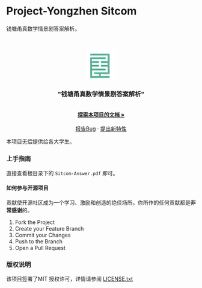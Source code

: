 # Project-Yongzhen Sitcom

钱塘甬真数学情景剧答案解析。

<!-- PROJECT SHIELDS -->

<!-- PROJECT LOGO -->
<br />

<p align="center">
  <a href="https://github.com/Project-Yongzhen/sitcom">
    <img src="images/logo.png" alt="Logo" width="80" height="80">
  </a>

  <h3 align="center">"钱塘甬真数学情景剧答案解析"</h3>
  <p align="center">
    <br />
    <a href="https://github.com/project-yongzhen/sitcom/README.md"><strong>探索本项目的文档 »</strong></a>
    <br />
    <br />
    <a href="https://github.com/project-yongzhen/sitcom/issues">报告Bug</a>
    ·
    <a href="https://github.com/project-yongzhen/sitcom/issues">提出新特性</a>
  </p>

</p>


 本项目无偿提供给各大学生。
 
### 上手指南

直接查看根目录下的 `Sitcom-Answer.pdf` 即可。

#### 如何参与开源项目

贡献使开源社区成为一个学习、激励和创造的绝佳场所。你所作的任何贡献都是**非常感谢**的。


1. Fork the Project
2. Create your Feature Branch
3. Commit your Changes
4. Push to the Branch
5. Open a Pull Request

### 版权说明

该项目签署了MIT 授权许可，详情请参阅 [LICENSE.txt](https://github.com/Project-Yongzhen/sitcom/LICENSE.txt)
